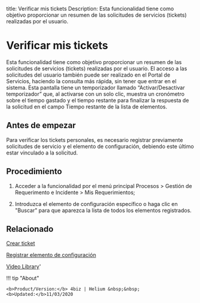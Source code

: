 title:  Verificar mis tickets 
Description: Esta funcionalidad tiene como objetivo proporcionar un resumen de las solicitudes de servicios (tickets) realizadas por el usuario. 
# Verificar mis tickets

Esta funcionalidad tiene como objetivo proporcionar un resumen de las solicitudes de servicios (tickets) realizadas por el usuario.
El acceso a las solicitudes del usuario también puede ser realizado en el Portal de Servicios, haciendo la consulta más rápida, sin tener que entrar en el sistema.
Esta pantalla tiene un temporizador llamado “Activar/Desactivar temporizador” que, al activarse con un solo clic, muestra un cronómetro sobre el tiempo gastado y el tiempo restante para finalizar la respuesta de la solicitud en el campo Tiempo restante de la lista de elementos.

Antes de empezar
----------------

Para verificar los tickets personales, es necesario registrar previamente
solicitudes de servicio y el elemento de configuración, debiendo este último
estar vinculado a la solicitud.

Procedimiento
-------------

1.  Acceder a la funcionalidad por el menú principal Procesos \> Gestión de
    Requerimento e Incidente \> Mis Requerimientos;

2.  Introduzca el elemento de configuración específico o haga clic en "Buscar"
    para que aparezca la lista de todos los elementos registrados.

Relacionado
-----------

[Crear ticket](/es-es/4biz-helium/processes/tickets/use/create-ticket.html)

[Registrar elemento de configuración](/es-es/4biz-helium/processes/configuration/use/register-CI.html)

<i class='fa fa-youtube-play  fa-2x' style='color:#97ce17;vertical-align: middle;'> </i> [Video Library](https://www.youtube.com/playlist?list=PLB5qK2uzf2ROfIFL9F-3s-gomHNzudBEy)'

!!! tip "About"

    <b>Product/Version:</b> 4biz | Helium &nbsp;&nbsp;
    <b>Updated:</b>11/03/2020

